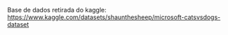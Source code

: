 Base de dados retirada do kaggle: https://www.kaggle.com/datasets/shaunthesheep/microsoft-catsvsdogs-dataset
